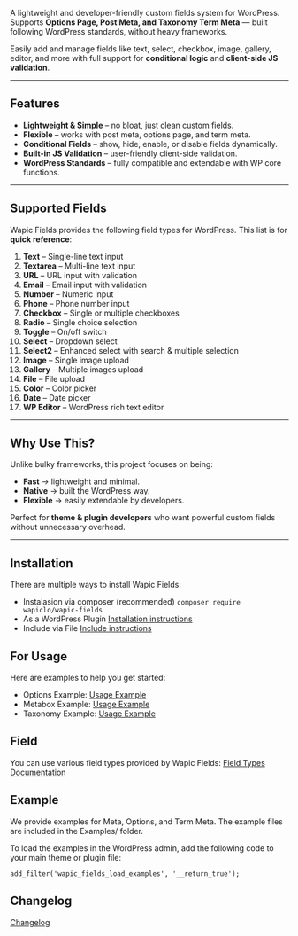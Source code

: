 A lightweight and developer-friendly custom fields system for WordPress.  
Supports **Options Page, Post Meta, and Taxonomy Term Meta** — built following WordPress standards, without heavy frameworks.

Easily add and manage fields like text, select, checkbox, image, gallery, editor, and more with full support for **conditional logic** and **client-side JS validation**.

---
## Features

- **Lightweight & Simple** – no bloat, just clean custom fields.  
- **Flexible** – works with post meta, options page, and term meta.  
- **Conditional Fields** – show, hide, enable, or disable fields dynamically.  
- **Built-in JS Validation** – user-friendly client-side validation.  
- **WordPress Standards** – fully compatible and extendable with WP core functions.  

---

## Supported Fields

Wapic Fields provides the following field types for WordPress. This list is for **quick reference**:

1. **Text** – Single-line text input  
2. **Textarea** – Multi-line text input  
3. **URL** – URL input with validation  
4. **Email** – Email input with validation  
5. **Number** – Numeric input  
6. **Phone** – Phone number input  
7. **Checkbox** – Single or multiple checkboxes  
8. **Radio** – Single choice selection  
9. **Toggle** – On/off switch  
10. **Select** – Dropdown select  
11. **Select2** – Enhanced select with search & multiple selection  
12. **Image** – Single image upload  
13. **Gallery** – Multiple images upload  
14. **File** – File upload  
15. **Color** – Color picker  
16. **Date** – Date picker  
17. **WP Editor** – WordPress rich text editor

---

## Why Use This?

Unlike bulky frameworks, this project focuses on being:

- **Fast** → lightweight and minimal.  
- **Native** → built the WordPress way.  
- **Flexible** → easily extendable by developers.  

Perfect for **theme & plugin developers** who want powerful custom fields without unnecessary overhead.

---
## Installation
There are multiple ways to install Wapic Fields:
- Instalasion via composer (recommended) ```composer require wapiclo/wapic-fields```
- As a WordPress Plugin
[Installation instructions](https://github.com/wapiclo/wapic-fields/wiki/Installation?utm_source=chatgpt.com#as-wordpress-plugin)
- Include via File
[Include instructions](https://github.com/wapiclo/wapic-fields/wiki/Installation?utm_source=chatgpt.com#as-wordpress-plugin)

## For Usage
Here are examples to help you get started:

- Options Example: [Usage Example](https://github.com/wapiclo/wapic-fields/wiki/Usage#options-page-example)
- Metabox Example: [Usage Example](https://github.com/wapiclo/wapic-fields/wiki/Usage?#meta-box-example)
- Taxonomy Example: [Usage Example](https://github.com/wapiclo/wapic-fields/wiki/Usage#taxonomy-example)

## Field
You can use various field types provided by Wapic Fields:
[Field Types Documentation](https://github.com/wapiclo/wapic-fields/wiki/Field-Types)

## Example

We provide examples for Meta, Options, and Term Meta. The example files are included in the Examples/ folder.

To load the examples in the WordPress admin, add the following code to your main theme or plugin file:

```add_filter('wapic_fields_load_examples', '__return_true');```

## Changelog
[Changelog](https://github.com/wapiclo/wapic-fields/wiki/Changelog)
